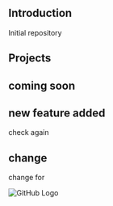 ## Introduction
Initial repository
## Projects
## coming soon
## new feature added
check again
## change
change for 

![GitHub Logo](/images/logo.png)
